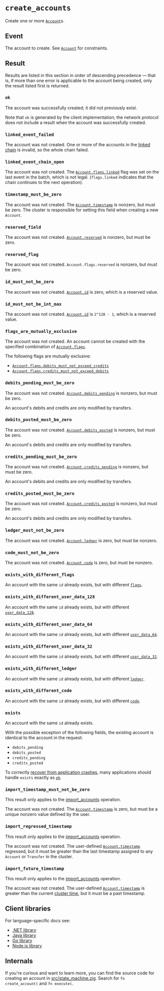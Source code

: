 # `create_accounts`

Create one or more [`Account`](../account.md)s.

## Event

The account to create. See [`Account`](../account.md) for constraints.

## Result

Results are listed in this section in order of descending precedence — that is, if more than one
error is applicable to the account being created, only the result listed first is returned.

### `ok`

The account was successfully created; it did not previously exist.

Note that `ok` is generated by the client implementation; the network protocol does not include a
result when the account was successfully created.

### `linked_event_failed`

The account was not created.
One or more of the accounts in the [linked chain](../account.md#flagslinked) is invalid, so the
whole chain failed.

### `linked_event_chain_open`

The account was not created.
The [`Account.flags.linked`](../account.md#flagslinked) flag was set on the last event in the
batch, which is not legal. (`flags.linked` indicates that the chain continues to the next
operation).

### `timestamp_must_be_zero`

The account was not created.
The [`Account.timestamp`](../account.md#timestamp) is nonzero, but must be zero.
The cluster is responsible for setting this field when creating a new `Account`.

### `reserved_field`

The account was not created.
[`Account.reserved`](../account.md#reserved) is nonzero, but must be zero.

### `reserved_flag`

The account was not created.
`Account.flags.reserved` is nonzero, but must be zero.

### `id_must_not_be_zero`

The account was not created.
[`Account.id`](../account.md#id) is zero, which is a reserved value.

### `id_must_not_be_int_max`

The account was not created.
[`Account.id`](../account.md#id) is `2^128 - 1`, which is a reserved value.

### `flags_are_mutually_exclusive`

The account was not created.
An account cannot be created with the specified combination of
[`Account.flags`](../account.md#flags).

The following flags are mutually exclusive:

- [`Account.flags.debits_must_not_exceed_credits`](../account.md#flagsdebits_must_not_exceed_credits)
- [`Account.flags.credits_must_not_exceed_debits`](../account.md#flagscredits_must_not_exceed_debits)

### `debits_pending_must_be_zero`

The account was not created.
[`Account.debits_pending`](../account.md#debits_pending) is nonzero, but must be zero.

An account's debits and credits are only modified by transfers.

### `debits_posted_must_be_zero`

The account was not created.
[`Account.debits_posted`](../account.md#debits_posted) is nonzero, but must be zero.

An account's debits and credits are only modified by transfers.

### `credits_pending_must_be_zero`

The account was not created.
[`Account.credits_pending`](../account.md#credits_pending) is nonzero, but must be zero.

An account's debits and credits are only modified by transfers.

### `credits_posted_must_be_zero`

The account was not created.
[`Account.credits_posted`](../account.md#credits_posted) is nonzero, but must be zero.

An account's debits and credits are only modified by transfers.

### `ledger_must_not_be_zero`

The account was not created.
[`Account.ledger`](../account.md#ledger) is zero, but must be nonzero.

### `code_must_not_be_zero`

The account was not created.
[`Account.code`](../account.md#code) is zero, but must be nonzero.

### `exists_with_different_flags`

An account with the same `id` already exists, but with different [`flags`](../account.md#flags).

### `exists_with_different_user_data_128`

An account with the same `id` already exists, but with different
[`user_data_128`](../account.md#user_data_128).

### `exists_with_different_user_data_64`

An account with the same `id` already exists, but with different
[`user_data_64`](../account.md#user_data_64).

### `exists_with_different_user_data_32`

An account with the same `id` already exists, but with different
[`user_data_32`](../account.md#user_data_32).

### `exists_with_different_ledger`

An account with the same `id` already exists, but with different [`ledger`](../account.md#ledger).

### `exists_with_different_code`

An account with the same `id` already exists, but with different [`code`](../account.md#code).

### `exists`

An account with the same `id` already exists.

With the possible exception of the following fields, the existing account is identical to the
account in the request:

- `debits_pending`
- `debits_posted`
- `credits_pending`
- `credits_posted`

To correctly [recover from application crashes](../../develop/reliable-transaction-submission.md),
many applications should handle `exists` exactly as [`ok`](#ok).

### `import_timestamp_must_not_be_zero`

This result only applies to the [import_accounts](./import_accounts.md) operation.

The account was not created.
The [`Account.timestamp`](../account.md#timestamp) is zero, but must be a unique nonzero value defined by the user.

### `import_regressed_timestamp`

This result only applies to the [import_accounts](./import_accounts.md) operation.

The account was not created.
The user-defined [`Account.timestamp`](../account.md#timestamp) regressed, but it must be greater than the last
timestamp assigned to any `Account` or `Transfer` in the cluster.

### `import_future_timestamp`

This result only applies to the [import_accounts](./import_accounts.md) operation.

The account was not created.
The user-defined [`Account.timestamp`](../account.md#timestamp) is greater than the current [cluster time](../../develop/time.md),
but it must be a past timestamp.

## Client libraries

For language-specific docs see:

- [.NET library](/src/clients/dotnet/README.md#creating-accounts)
- [Java library](/src/clients/java/README.md#creating-accounts)
- [Go library](/src/clients/go/README.md#creating-accounts)
- [Node.js library](/src/clients/node/README.md#creating-accounts)

## Internals

If you're curious and want to learn more, you can find the source code
for creating an account in
[src/state_machine.zig](https://github.com/tigerbeetle/tigerbeetle/blob/main/src/state_machine.zig). Search
for `fn create_account(` and `fn execute(`.
